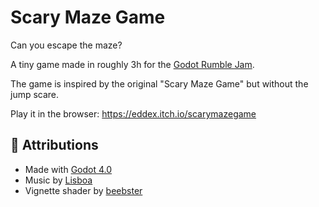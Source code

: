 # Scary Maze Game

Can you escape the maze?

A tiny game made in roughly 3h for the [Godot Rumble Jam](https://itch.io/jam/godot-rumble).

The game is inspired by the original "Scary Maze Game" but without the jump scare.

Play it in the browser: https://eddex.itch.io/scarymazegame

## 🙏 Attributions

- Made with [Godot 4.0](https://godotengine.org)
- Music by [Lisboa](https://opengameart.org/content/horror-music)
- Vignette shader by [beebster](https://godotshaders.com/shader/player-vignette/)
